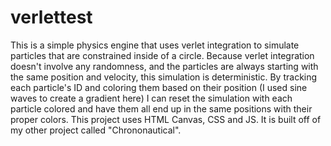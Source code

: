 # verlettest
This is a simple physics engine that uses verlet integration to simulate particles that are constrained inside of a circle. Because verlet integration doesn't involve any randomness, and the particles are always starting with the same position and velocity, this simulation is deterministic. By tracking each particle's ID and coloring them based on their position (I used sine waves to create a gradient here) I can reset the simulation with each particle colored and have them all end up in the same positions with their proper colors.
This project uses HTML Canvas, CSS and JS. It is built off of my other project called "Chrononautical".
